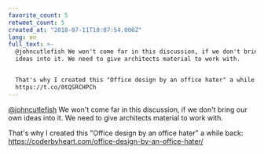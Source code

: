 ```yaml
---
favorite_count: 5
retweet_count: 5
created_at: "2018-07-11T10:07:54.000Z"
lang: en
full_text: >-
  @johncutlefish We won't come far in this discussion, if we don't bring our own
  ideas into it. We need to give architects material to work with.


  That's why I created this "Office design by an office hater" a while back:
  https://t.co/0tQSRCHPCh
---
```


[@johncutlefish](https://twitter.com/johncutlefish) We won't come far in this
discussion, if we don't bring our own ideas into it. We need to give architects
material to work with.

That's why I created this "Office design by an office hater" a while back:
<https://coderbyheart.com/office-design-by-an-office-hater/>
